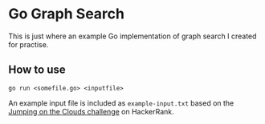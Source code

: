 # Go Graph Search

This is just where an example Go implementation of graph search I created for practise.

## How to use

`go run <somefile.go> <inputfile>`

An example input file is included as `example-input.txt` based on the [Jumping on the Clouds challenge](https://www.hackerrank.com/challenges/jumping-on-the-clouds/problem) on HackerRank.
